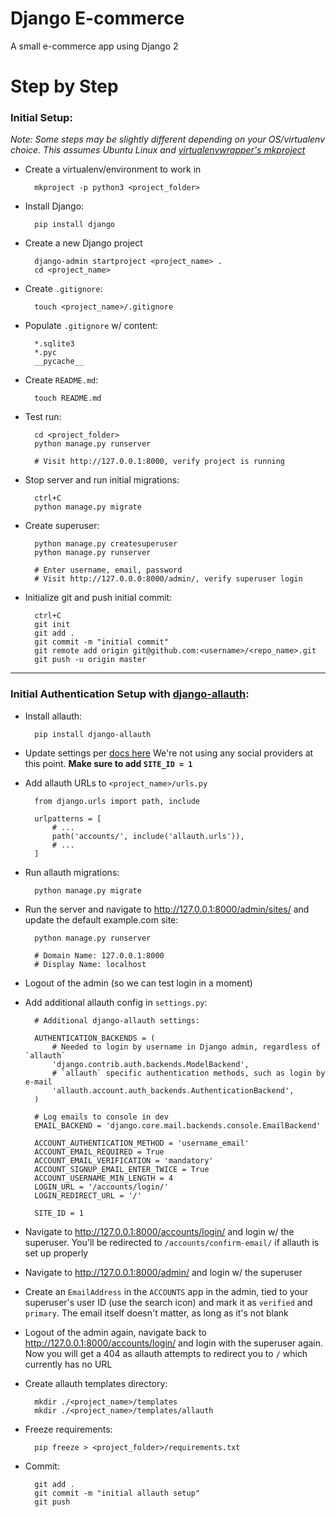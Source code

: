 # Django E-commerce

A small e-commerce app using Django 2

# Step by Step

### Initial Setup:

*Note: Some steps may be slightly different depending on your OS/virtualenv choice. This assumes Ubuntu Linux and [virtualenvwrapper's mkproject](https://virtualenvwrapper.readthedocs.io/en/latest/command_ref.html#project-directory-management)*

- Create a virtualenv/environment to work in

		mkproject -p python3 <project_folder>
- Install Django:
		
		pip install django
- Create a new Django project
		
		django-admin startproject <project_name> .
		cd <project_name>
- Create `.gitignore`:

		touch <project_name>/.gitignore
- Populate `.gitignore` w/ content:

		*.sqlite3
		*.pyc
		__pycache__
- Create `README.md`:

		touch README.md
- Test run: 

		cd <project_folder>
		python manage.py runserver

		# Visit http://127.0.0.1:8000, verify project is running
- Stop server and run initial migrations:

		ctrl+C
		python manage.py migrate

- Create superuser:

		python manage.py createsuperuser
		python manage.py runserver

		# Enter username, email, password
		# Visit http://127.0.0.0:8000/admin/, verify superuser login

- Initialize git and push initial commit:

		ctrl+C
		git init
		git add .
		git commit -m "initial commit"
		git remote add origin git@github.com:<username>/<repo_name>.git
		git push -u origin master

----------

### Initial Authentication Setup with [django-allauth](https://django-allauth.readthedocs.io/en/latest):

- Install allauth:

		pip install django-allauth
- Update settings per [docs here](https://django-allauth.readthedocs.io/en/latest/installation.html) We're not using any social providers at this point. **Make sure to add `SITE_ID = 1`**
- Add allauth URLs to `<project_name>/urls.py`

		from django.urls import path, include

		urlpatterns = [
			# ...
			path('accounts/', include('allauth.urls')),
			# ...
		]

- Run allauth migrations:

		python manage.py migrate
- Run the server and navigate to http://127.0.0.1:8000/admin/sites/ and update the default example.com site:

		python manage.py runserver

		# Domain Name: 127.0.0.1:8000
		# Display Name: localhost
- Logout of the admin (so we can test login in a moment)
- Add additional allauth config in `settings.py`:

		# Additional django-allauth settings:

		AUTHENTICATION_BACKENDS = (
			# Needed to login by username in Django admin, regardless of `allauth`
			'django.contrib.auth.backends.ModelBackend',
			# `allauth` specific authentication methods, such as login by e-mail
			'allauth.account.auth_backends.AuthenticationBackend',
		)

		# Log emails to console in dev
		EMAIL_BACKEND = 'django.core.mail.backends.console.EmailBackend'

		ACCOUNT_AUTHENTICATION_METHOD = 'username_email'
		ACCOUNT_EMAIL_REQUIRED = True
		ACCOUNT_EMAIL_VERIFICATION = 'mandatory'
		ACCOUNT_SIGNUP_EMAIL_ENTER_TWICE = True
		ACCOUNT_USERNAME_MIN_LENGTH = 4
		LOGIN_URL = '/accounts/login/'
		LOGIN_REDIRECT_URL = '/'

		SITE_ID = 1
- Navigate to http://127.0.0.1:8000/accounts/login/ and login w/ the superuser. You'll be redirected to `/accounts/confirm-email/` if allauth is set up properly
- Navigate to http://127.0.0.1:8000/admin/ and login w/ the superuser
- Create an `EmailAddress` in the `ACCOUNTS` app in the admin, tied to your superuser's user ID (use the search icon) and mark it as `verified` and `primary`. The email itself doesn't matter, as long as it's not blank
- Logout of the admin again, navigate back to http://127.0.0.1:8000/accounts/login/ and login with the superuser again. Now you will get a 404 as allauth attempts to redirect you to `/` which currently has no URL
- Create allauth templates directory:

		mkdir ./<project_name>/templates
		mkdir ./<project_name>/templates/allauth
- Freeze requirements:

		pip freeze > <project_folder>/requirements.txt
- Commit:

		git add .
		git commit -m "initial allauth setup"
		git push
		